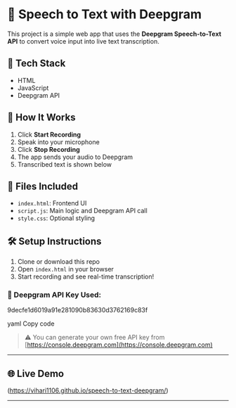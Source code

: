 # 🎤 Speech to Text with Deepgram

This project is a simple web app that uses the **Deepgram Speech-to-Text API** to convert voice input into live text transcription.

## 🔧 Tech Stack
- HTML
- JavaScript
- Deepgram API

## 🚀 How It Works
1. Click **Start Recording**
2. Speak into your microphone
3. Click **Stop Recording**
4. The app sends your audio to Deepgram
5. Transcribed text is shown below

## 📂 Files Included
- `index.html`: Frontend UI
- `script.js`: Main logic and Deepgram API call
- `style.css`: Optional styling

## 🛠️ Setup Instructions

1. Clone or download this repo
2. Open `index.html` in your browser
3. Start recording and see real-time transcription!

### 🔑 Deepgram API Key Used:
9decfe1d6019a91e281090b83630d3762169c83f

yaml
Copy code

> ⚠️ You can generate your own free API key from [https://console.deepgram.com](https://console.deepgram.com)

---

## 🌐 Live Demo
(https://vihari1106.github.io/speech-to-text-deepgram/)

---

